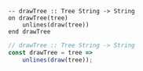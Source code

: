 ```applescript
-- drawTree :: Tree String -> String
on drawTree(tree)
    unlines(draw(tree))
end drawTree
```


```javascript
// drawTree :: Tree String -> String
const drawTree = tree =>
    unlines(draw(tree));
```